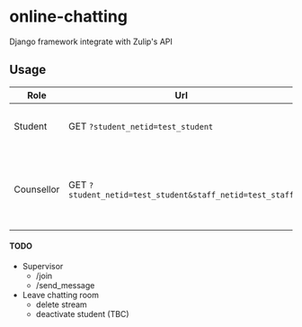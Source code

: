 # online-chatting
Django framework integrate with Zulip's API




## Usage

| Role | Url | Documentation |
| --- | --- | --- |
| Student | GET `?student_netid=test_student` | Student chatting flow. `student_netid` is required. |
| Counsellor | GET `?student_netid=test_student&staff_netid=test_staff` | Counsellor chatting flow.  Both `student_netid` and `staff_netid` are required.|





#### TODO

* Supervisor 
    * /join
    * /send_message
* Leave chatting room
    * delete stream
    * deactivate student (TBC)









